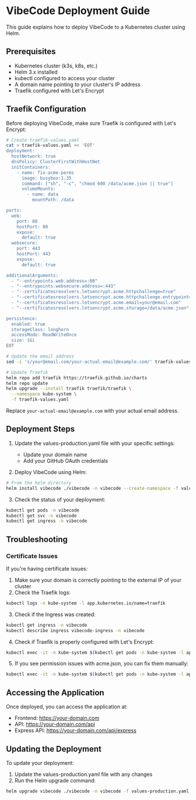 # VibeCode Deployment Guide

This guide explains how to deploy VibeCode to a Kubernetes cluster using Helm.

## Prerequisites

- Kubernetes cluster (k3s, k8s, etc.)
- Helm 3.x installed
- kubectl configured to access your cluster
- A domain name pointing to your cluster's IP address
- Traefik configured with Let's Encrypt

## Traefik Configuration

Before deploying VibeCode, make sure Traefik is configured with Let's Encrypt:

```bash
# Create traefik-values.yaml
cat > traefik-values.yaml << 'EOT'
deployment:
  hostNetwork: true
  dnsPolicy: ClusterFirstWithHostNet
  initContainers:
    - name: fix-acme-perms
      image: busybox:1.35
      command: ["sh", "-c", "chmod 600 /data/acme.json || true"]
      volumeMounts:
        - name: data
          mountPath: /data

ports:
  web:
    port: 80
    hostPort: 80
    expose:
      default: true
  websecure:
    port: 443
    hostPort: 443
    expose:
      default: true

additionalArguments:
  - "--entrypoints.web.address=:80"
  - "--entrypoints.websecure.address=:443"
  - "--certificatesresolvers.letsencrypt.acme.httpchallenge=true"
  - "--certificatesresolvers.letsencrypt.acme.httpchallenge.entrypoint=web"
  - "--certificatesresolvers.letsencrypt.acme.email=your@email.com"
  - "--certificatesresolvers.letsencrypt.acme.storage=/data/acme.json"

persistence:
  enabled: true
  storageClass: longhorn
  accessMode: ReadWriteOnce
  size: 1Gi
EOT

# Update the email address
sed -i 's/your@email.com/your-actual-email@example.com/' traefik-values.yaml

# Update Traefik
helm repo add traefik https://traefik.github.io/charts
helm repo update
helm upgrade --install traefik traefik/traefik \
  --namespace kube-system \
  -f traefik-values.yaml
```

Replace `your-actual-email@example.com` with your actual email address.

## Deployment Steps

1. Update the values-production.yaml file with your specific settings:
   - Update your domain name
   - Add your GitHub OAuth credentials

2. Deploy VibeCode using Helm:

```bash
# From the helm directory
helm install vibecode ./vibecode -n vibecode --create-namespace -f values-production.yaml
```

3. Check the status of your deployment:

```bash
kubectl get pods -n vibecode
kubectl get svc -n vibecode
kubectl get ingress -n vibecode
```

## Troubleshooting

### Certificate Issues

If you're having certificate issues:

1. Make sure your domain is correctly pointing to the external IP of your cluster
2. Check the Traefik logs:

```bash
kubectl logs -n kube-system -l app.kubernetes.io/name=traefik
```

3. Check if the Ingress was created:

```bash
kubectl get ingress -n vibecode
kubectl describe ingress vibecode-ingress -n vibecode
```

4. Check if Traefik is properly configured with Let's Encrypt:

```bash
kubectl exec -it -n kube-system $(kubectl get pods -n kube-system -l app.kubernetes.io/name=traefik -o name) -- cat /data/acme.json
```

5. If you see permission issues with acme.json, you can fix them manually:

```bash
kubectl exec -it -n kube-system $(kubectl get pods -n kube-system -l app.kubernetes.io/name=traefik -o name) -- chmod 600 /data/acme.json
```

## Accessing the Application

Once deployed, you can access the application at:

- Frontend: https://your-domain.com
- API: https://your-domain.com/api
- Express API: https://your-domain.com/api/express

## Updating the Deployment

To update your deployment:

1. Update the values-production.yaml file with any changes
2. Run the Helm upgrade command:

```bash
helm upgrade vibecode ./vibecode -n vibecode -f values-production.yaml
```
